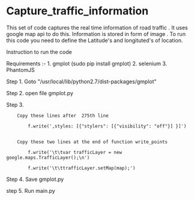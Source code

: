# Capture_traffic_information
This set of code captures the real time information of road traffic . It uses google map api to do this. Information is stored in form of image . To run this code you need to define the Latitude's and longituted's of location.

Instruction to run the code 


Requirements :-
	1. gmplot (sudo pip install gmplot)
	2. selenium
	3. PhantomJS


Step 1. Goto "/usr/local/lib/python2.7/dist-packages/gmplot"

Step 2. open file gmplot.py 

Step 3. 

		Copy these lines after  275th line  
			
			f.write(',styles: [{"stylers": [{"visibility": "off"}] }]') 


		Copy these two lines at the end of function write_points
		 
			f.write('\t\tvar trafficLayer = new google.maps.TrafficLayer();\n')
        
        	f.write('\t\ttrafficLayer.setMap(map);')
Step 4. Save gmplot.py

step 5. Run main.py

